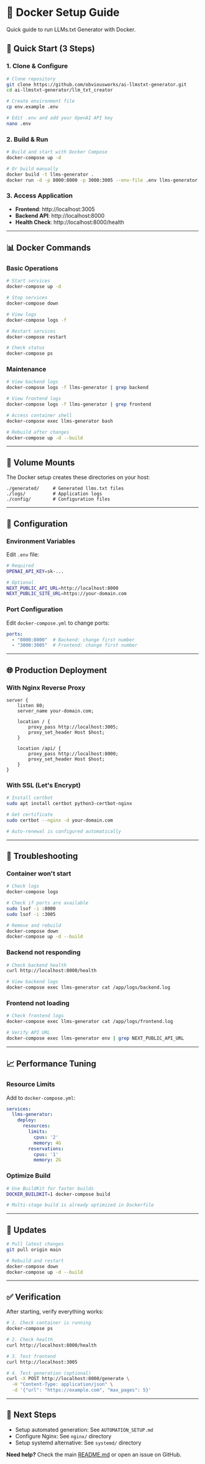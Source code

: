 # 🐳 Docker Setup Guide

Quick guide to run LLMs.txt Generator with Docker.

## 🚀 Quick Start (3 Steps)

### 1. Clone & Configure

```bash
# Clone repository
git clone https://github.com/obviousworks/ai-llmstxt-generator.git
cd ai-llmstxt-generator/llm_txt_creator

# Create environment file
cp env.example .env

# Edit .env and add your OpenAI API key
nano .env
```

### 2. Build & Run

```bash
# Build and start with Docker Compose
docker-compose up -d

# Or build manually
docker build -t llms-generator .
docker run -d -p 8000:8000 -p 3000:3005 --env-file .env llms-generator
```

### 3. Access Application

- **Frontend**: http://localhost:3005
- **Backend API**: http://localhost:8000
- **Health Check**: http://localhost:8000/health

---

## 📊 Docker Commands

### Basic Operations

```bash
# Start services
docker-compose up -d

# Stop services
docker-compose down

# View logs
docker-compose logs -f

# Restart services
docker-compose restart

# Check status
docker-compose ps
```

### Maintenance

```bash
# View backend logs
docker-compose logs -f llms-generator | grep backend

# View frontend logs
docker-compose logs -f llms-generator | grep frontend

# Access container shell
docker-compose exec llms-generator bash

# Rebuild after changes
docker-compose up -d --build
```

---

## 📁 Volume Mounts

The Docker setup creates these directories on your host:

```
./generated/     # Generated llms.txt files
./logs/          # Application logs
./config/        # Configuration files
```

---

## 🔧 Configuration

### Environment Variables

Edit `.env` file:

```bash
# Required
OPENAI_API_KEY=sk-...

# Optional
NEXT_PUBLIC_API_URL=http://localhost:8000
NEXT_PUBLIC_SITE_URL=https://your-domain.com
```

### Port Configuration

Edit `docker-compose.yml` to change ports:

```yaml
ports:
  - "8000:8000"  # Backend: change first number
  - "3000:3005"  # Frontend: change first number
```

---

## 🌐 Production Deployment

### With Nginx Reverse Proxy

```nginx
server {
    listen 80;
    server_name your-domain.com;
    
    location / {
        proxy_pass http://localhost:3005;
        proxy_set_header Host $host;
    }
    
    location /api/ {
        proxy_pass http://localhost:8000;
        proxy_set_header Host $host;
    }
}
```

### With SSL (Let's Encrypt)

```bash
# Install certbot
sudo apt install certbot python3-certbot-nginx

# Get certificate
sudo certbot --nginx -d your-domain.com

# Auto-renewal is configured automatically
```

---

## 🐛 Troubleshooting

### Container won't start

```bash
# Check logs
docker-compose logs

# Check if ports are available
sudo lsof -i :8000
sudo lsof -i :3005

# Remove and rebuild
docker-compose down
docker-compose up -d --build
```

### Backend not responding

```bash
# Check backend health
curl http://localhost:8000/health

# View backend logs
docker-compose exec llms-generator cat /app/logs/backend.log
```

### Frontend not loading

```bash
# Check frontend logs
docker-compose exec llms-generator cat /app/logs/frontend.log

# Verify API URL
docker-compose exec llms-generator env | grep NEXT_PUBLIC_API_URL
```

---

## 📈 Performance Tuning

### Resource Limits

Add to `docker-compose.yml`:

```yaml
services:
  llms-generator:
    deploy:
      resources:
        limits:
          cpus: '2'
          memory: 4G
        reservations:
          cpus: '1'
          memory: 2G
```

### Optimize Build

```bash
# Use BuildKit for faster builds
DOCKER_BUILDKIT=1 docker-compose build

# Multi-stage build is already optimized in Dockerfile
```

---

## 🔄 Updates

```bash
# Pull latest changes
git pull origin main

# Rebuild and restart
docker-compose down
docker-compose up -d --build
```

---

## ✅ Verification

After starting, verify everything works:

```bash
# 1. Check container is running
docker-compose ps

# 2. Check health
curl http://localhost:8000/health

# 3. Test frontend
curl http://localhost:3005

# 4. Test generation (optional)
curl -X POST http://localhost:8000/generate \
  -H "Content-Type: application/json" \
  -d '{"url": "https://example.com", "max_pages": 5}'
```

---

## 🎯 Next Steps

- Setup automated generation: See `AUTOMATION_SETUP.md`
- Configure Nginx: See `nginx/` directory
- Setup systemd alternative: See `systemd/` directory

**Need help?** Check the main [README.md](README.md) or open an issue on GitHub.
